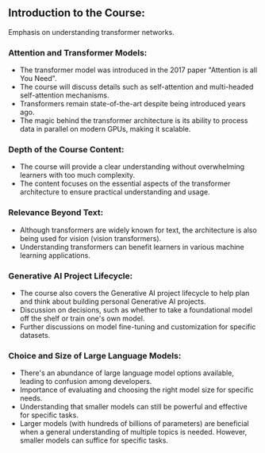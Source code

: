 ## Introduction to the Course:

Emphasis on understanding transformer networks.

### Attention and Transformer Models:

- The transformer model was introduced in the 2017 paper "Attention is all You Need".
- The course will discuss details such as self-attention and multi-headed self-attention mechanisms.
- Transformers remain state-of-the-art despite being introduced years ago.
- The magic behind the transformer architecture is its ability to process data in parallel on modern GPUs, making it scalable.

### Depth of the Course Content:

- The course will provide a clear understanding without overwhelming learners with too much complexity.
- The content focuses on the essential aspects of the transformer architecture to ensure practical understanding and usage.

### Relevance Beyond Text:

- Although transformers are widely known for text, the architecture is also being used for vision (vision transformers).
- Understanding transformers can benefit learners in various machine learning applications.

### Generative AI Project Lifecycle:

- The course also covers the Generative AI project lifecycle to help plan and think about building personal Generative AI projects.
- Discussion on decisions, such as whether to take a foundational model off the shelf or train one's own model.
- Further discussions on model fine-tuning and customization for specific datasets.

### Choice and Size of Large Language Models:

- There's an abundance of large language model options available, leading to confusion among developers.
- Importance of evaluating and choosing the right model size for specific needs.
- Understanding that smaller models can still be powerful and effective for specific tasks.
- Larger models (with hundreds of billions of parameters) are beneficial when a general understanding of multiple topics is needed. However, smaller models can suffice for specific tasks.
